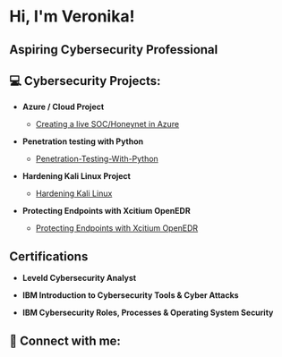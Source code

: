 <h1>Hi, I'm Veronika! </h1>

<h2> Aspiring Cybersecurity Professional <h2>
  
<h2>💻 Cybersecurity Projects:</h2>

- <b> Azure / Cloud Project </b>
  - [Creating a live SOC/Honeynet in Azure](https://github.com/Veroro321/Azure-SOC)
  
- <b> Penetration testing with Python </b>
   - [Penetration-Testing-With-Python](https://github.com/Veroro321/Penetration-Testing-With-Python)
  
- <b> Hardening Kali Linux Project </b>
   - [Hardening Kali Linux](https://github.com/Veroro321/Hardening-Kali-Linux )
 
- <b> Protecting Endpoints with Xcitium OpenEDR </b>
   - [Protecting Endpoints with Xcitium OpenEDR](https://github.com/Veroro321/Protecting-Endpoints-with-Xcitium-OpenEDR)
  
<h2> Certifications </h2>
  
- <b> Leveld Cybersecurity Analyst </b>
  
- <b> IBM Introduction to Cybersecurity Tools & Cyber Attacks </b>
- <b> IBM Cybersecurity Roles, Processes & Operating System
Security </b>
  
<h2> 🤳 Connect with me:</h2>


<!--

Here are some ideas to get you started:

- 🔭 I’m currently working on ...
- 🌱 I’m currently learning ...
- 👯 I’m looking to collaborate on ...
- 🤔 I’m looking for help with ...
- 💬 Ask me about ...
- 📫 How to reach me: ...
- ⚡ Fun fact: ...
-->
